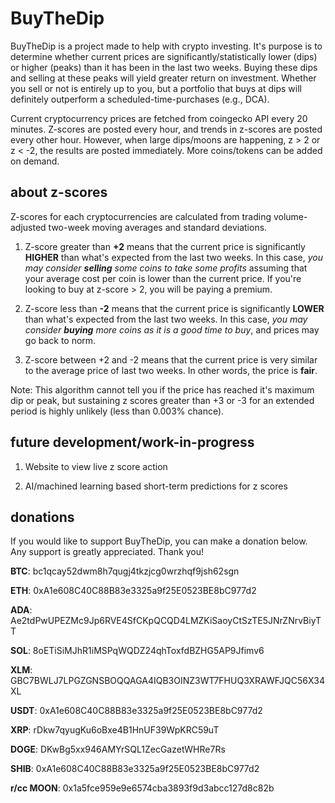 # BuyTheDip

BuyTheDip is a project made to help with crypto investing. It's purpose is to determine whether current prices are significantly/statistically lower (dips) or higher (peaks) than it has been in the last two weeks. Buying these dips and selling at these peaks will yield greater return on investment. Whether you sell or not is entirely up to you, but a portfolio that buys at dips will definitely outperform a scheduled-time-purchases (e.g., DCA). 

Current cryptocurrency prices are fetched from coingecko API every 20 minutes. Z-scores are posted every hour, and trends in z-scores are posted every other hour. However, when large dips/moons are happening, z > 2 or z < -2, the results are posted immediately. More coins/tokens can be added on demand. 


## about z-scores

Z-scores for each cryptocurrencies are calculated from trading volume-adjusted two-week moving averages and standard deviations. 

1. Z-score greater than **+2** means that the current price is significantly **HIGHER** than what's expected from the last two weeks. In this case, *you may consider ***selling*** some coins to take some profits* assuming that your average cost per coin is lower than the current price. If you're looking to buy at z-score > 2, you will be paying a premium.

2. Z-score less than **-2** means that the current price is significantly **LOWER** than what's expected from the last two weeks. In this case, *you may consider ***buying*** more coins as it is a good time to buy*, and prices may go back to norm. 

3. Z-score between +2 and -2 means that the current price is very similar to the average price of last two weeks. In other words, the price is **fair**. 

Note: This algorithm cannot tell you if the price has reached it's maximum dip or peak, but sustaining z scores greater than +3 or -3 for an extended period is highly unlikely (less than 0.003% chance).


## future development/work-in-progress

1. Website to view live z score action

2. AI/machined learning based short-term predictions for z scores


## donations

If you would like to support BuyTheDip, you can make a donation below. Any support is greatly appreciated. Thank you!

**BTC**: bc1qcay52dwm8h7qugj4tkzjcg0wrzhqf9jsh62sgn

**ETH**: 0xA1e608C40C88B83e3325a9f25E0523BE8bC977d2

**ADA**: Ae2tdPwUPEZMc9Jp6RVE4SfCKpQCQD4LMZKiSaoyCtSzTE5JNrZNrvBiyTT

**SOL**: 8oETiSiMJhR1iMSPqWQDZ24qhToxfdBZHG5AP9Jfimv6

**XLM**: GBC7BWLJ7LPGZGNSBOQQAGA4IQB3OINZ3WT7FHUQ3XRAWFJQC56X34XL

**USDT**: 0xA1e608C40C88B83e3325a9f25E0523BE8bC977d2

**XRP**: rDkw7qyugKu6oBxe4B1HnUF39WpKRC59uT

**DOGE**: DKwBg5xx946AMYrSQL1ZecGazetWHRe7Rs

**SHIB**: 0xA1e608C40C88B83e3325a9f25E0523BE8bC977d2

**r/cc MOON**: 0x1a5fce959e9e6574cba3893f9d3abcc127d8c82b
